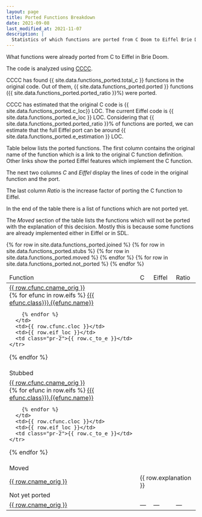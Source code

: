 ```yaml
---
layout: page
title: Ported Functions Breakdown
date: 2021-09-08
last_modified_at: 2021-11-07
description: |
  Statistics of which functions are ported from C Doom to Eiffel Brie Doom
---
```

What functions were already ported from C to Eiffel in Brie Doom.

The code is analyzed using [CCCC](http://sarnold.github.io/cccc/).


CCCC has found {{ site.data.functions_ported.total_c }} functions in the original code.
Out of them, {{ site.data.functions_ported.ported }} functions
({{ site.data.functions_ported.ported_ratio }}%) were ported.

CCCC has estimated that the original C code is
{{ site.data.functions_ported.c_loc}} LOC. The current Eiffel
code is {{ site.data.functions_ported.e_loc }} LOC. Considering
that {{ site.data.functions_ported.ported_ratio }}% of functions
are ported, we can estimate that the full Eiffel port can be around
{{ site.data.functions_ported.e_estimation }} LOC.

Table below lists the ported functions. The first column contains the
original name of the function which is a link to the original
C function definition. Other links show the ported Eiffel features
which implement the C function.

The next two columns _C_ and _Eiffel_ display the lines of
code in the original function and the port.

The last column _Ratio_ is the increase factor of porting the C function
to Eiffel.

In the end of the table there is a list of functions which are not ported
yet.

The _Moved_ section of the table lists the functions which will
not be ported with the explanation of this decision. Mostly this
is because some functions are already implemented either in Eiffel
or in SDL.

<table class="w-full">
  <thead>
    <tr class="bg-california-600 text-white font-bold">
      <td class="pl-2">Function</td>
      <td>C</td>
      <td>Eiffel</td>
      <td class="pr-2">Ratio</td>
    </tr>
  </thead>
  {% for row in site.data.functions_ported.joined %}
    <tr class="bg-california-100 hover:bg-california-200">
      <td class="pl-2">
        <a href="{{
                'https://github.com/id-Software/DOOM/blob/master/linuxdoom-1.10/'
                | append: row.cfunc.cfile
                | append: '#L'
                | append: row.cfunc.cline
                  }}">{{ row.cfunc.cname_orig }}</a><br>
        {% for efunc in row.eifs %}
        <a href="{{
                '/documentation/'
                | append: efunc.cluster
                | append: '.html'
                | append: '#f_'
                | append: efunc.name
                | downcase
                | relative_url
                }}">{<!-- -->{{ efunc.class}}<!-- -->}.{{efunc.name}}</a>
        
        {% endfor %}
      </td>
      <td>{{ row.cfunc.cloc }}</td>
      <td>{{ row.eif_loc }}</td>
      <td class="pr-2">{{ row.c_to_e }}</td>
    </tr>
  {% endfor %}
  <tr class="bg-california-600 text-white font-bold text-center">
    <td colspan="4">Stubbed</td>
  </tr>
  {% for row in site.data.functions_ported.stubs %}
    <tr class="bg-california-100 hover:bg-california-200">
      <td class="pl-2">
        <a href="{{
                'https://github.com/id-Software/DOOM/blob/master/linuxdoom-1.10/'
                | append: row.cfunc.cfile
                | append: '#L'
                | append: row.cfunc.cline
                  }}">{{ row.cfunc.cname_orig }}</a><br>
        {% for efunc in row.eifs %}
        <a href="{{
                '/documentation/'
                | append: efunc.cluster
                | append: '.html'
                | append: '#f_'
                | append: efunc.name
                | downcase
                | relative_url
                }}">{<!-- -->{{ efunc.class}}<!-- -->}.{{efunc.name}}</a>
        
        {% endfor %}
      </td>
      <td>{{ row.cfunc.cloc }}</td>
      <td>{{ row.eif_loc }}</td>
      <td class="pr-2">{{ row.c_to_e }}</td>
    </tr>
  {% endfor %}
  <tr class="bg-california-600 text-white font-bold text-center">
    <td colspan="4">Moved</td>
  </tr>
  {% for row in site.data.functions_ported.moved %}
    <tr class="bg-california-100 hover:bg-california-200">
      <td class="pl-2">
        <a href="{{
                  'https://github.com/id-Software/DOOM/blob/master/linuxdoom-1.10/'
                  | append: row.cfile
                  | append: '#L'
                  | append: row.cline
                  }}">{{ row.cname_orig }}</a>
      </td>
      <td colspan="3">
        {{ row.explanation }}
      </td>
    </tr>
  {% endfor %}
  <tr class="bg-california-600 text-white font-bold text-center">
    <td colspan="4">Not yet ported</td>
  </tr>
  {% for row in site.data.functions_ported.not_ported %}
    <tr class="bg-california-100 hover:bg-california-200">
      <td class="pl-2">
        <a href="{{
                'https://github.com/id-Software/DOOM/blob/master/linuxdoom-1.10/'
                | append: row.cfile
                | append: '#L'
                | append: row.cline
                }}">{{ row.cname_orig }}</a>
      </td>
      <td>—</td>
      <td>—</td>
      <td>—</td>
    </tr>
  {% endfor %}
</table>
